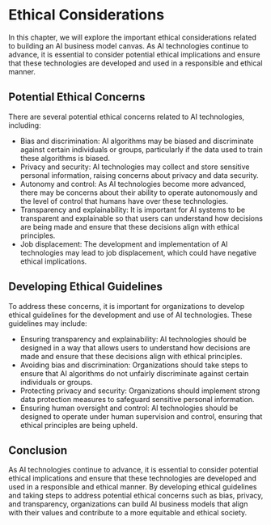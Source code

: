 Ethical Considerations
=========================================================================================

In this chapter, we will explore the important ethical considerations related to building an AI business model canvas. As AI technologies continue to advance, it is essential to consider potential ethical implications and ensure that these technologies are developed and used in a responsible and ethical manner.

Potential Ethical Concerns
--------------------------

There are several potential ethical concerns related to AI technologies, including:

* Bias and discrimination: AI algorithms may be biased and discriminate against certain individuals or groups, particularly if the data used to train these algorithms is biased.
* Privacy and security: AI technologies may collect and store sensitive personal information, raising concerns about privacy and data security.
* Autonomy and control: As AI technologies become more advanced, there may be concerns about their ability to operate autonomously and the level of control that humans have over these technologies.
* Transparency and explainability: It is important for AI systems to be transparent and explainable so that users can understand how decisions are being made and ensure that these decisions align with ethical principles.
* Job displacement: The development and implementation of AI technologies may lead to job displacement, which could have negative ethical implications.

Developing Ethical Guidelines
-----------------------------

To address these concerns, it is important for organizations to develop ethical guidelines for the development and use of AI technologies. These guidelines may include:

* Ensuring transparency and explainability: AI technologies should be designed in a way that allows users to understand how decisions are made and ensure that these decisions align with ethical principles.
* Avoiding bias and discrimination: Organizations should take steps to ensure that AI algorithms do not unfairly discriminate against certain individuals or groups.
* Protecting privacy and security: Organizations should implement strong data protection measures to safeguard sensitive personal information.
* Ensuring human oversight and control: AI technologies should be designed to operate under human supervision and control, ensuring that ethical principles are being upheld.

Conclusion
----------

As AI technologies continue to advance, it is essential to consider potential ethical implications and ensure that these technologies are developed and used in a responsible and ethical manner. By developing ethical guidelines and taking steps to address potential ethical concerns such as bias, privacy, and transparency, organizations can build AI business models that align with their values and contribute to a more equitable and ethical society.
